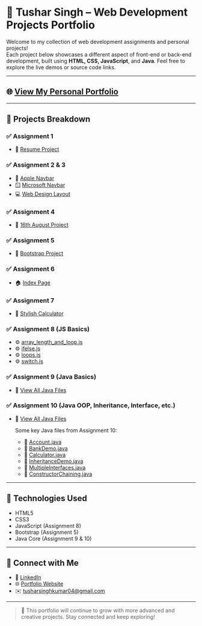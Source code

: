 # 🚀 Tushar Singh – Web Development Projects Portfolio

Welcome to my collection of web development assignments and personal projects!  
Each project below showcases a different aspect of front-end or back-end development, built using **HTML, CSS, JavaScript**, and **Java**. Feel free to explore the live demos or source code links.

---

## 🌐 [View My Personal Portfolio](https://tusharsinghoffical.github.io/Tusharsingh/Portfolio/index.html)

---

## 📁 Projects Breakdown

### ✅ Assignment 1
- 🔗 [Resume Project](https://mrtusharsingh.github.io/GTL-Assignment/Assisment%201/resume%20project.html)

### ✅ Assignment 2 & 3
- 🍎 [Apple Navbar](https://mrtusharsingh.github.io/GTL-Assignment/Assisment%201%2C2%2C3/Apple_Navbar/apple.html)  
- 🪟 [Microsoft Navbar](https://mrtusharsingh.github.io/GTL-Assignment/Assisment%201%2C2%2C3/Microsoft_Navbar/microsoft.html)  
- 💻 [Web Design Layout](https://mrtusharsingh.github.io/GTL-Assignment/Assisment%201%2C2%2C3/WebDesign/webdesign.html)

### ✅ Assignment 4
- 📅 [16th August Project](https://mrtusharsingh.github.io/GTL-Assignment/Assisment/16%20aug/index.html)

### ✅ Assignment 5
- 🧩 [Bootstrap Project](https://mrtusharsingh.github.io/GTL-Assignment/Assisment%205/bootstrap.html)

### ✅ Assignment 6
- 🏠 [Index Page](https://mrtusharsingh.github.io/GTL-Assignment/Assisment%206/index.html)

### ✅ Assignment 7
- 🧮 [Stylish Calculator](https://mrtusharsingh.github.io/GTL-Assignment/Assisment%207/calci.html)

### ✅ Assignment 8 (JS Basics)
- ⚙️ [array_length_and_loop.js](https://mrtusharsingh.github.io/GTL-Assignment/Assisment%208/basic%20javascript/array_length_and_loop.js)  
- ⚙️ [ifelse.js](https://mrtusharsingh.github.io/GTL-Assignment/Assisment%208/basic%20javascript/ifelse.js)  
- ⚙️ [loops.js](https://mrtusharsingh.github.io/GTL-Assignment/Assisment%208/basic%20javascript/loops.js)  
- ⚙️ [switch.js](https://mrtusharsingh.github.io/GTL-Assignment/Assisment%208/basic%20javascript/switch.js)

### ✅ Assignment 9 (Java Basics)
- 🔧 [View All Java Files](https://mrtusharsingh.github.io/GTL-Assignment/Assisment%209/)

### ✅ Assignment 10 (Java OOP, Inheritance, Interface, etc.)
- 🔧 [View All Java Files](https://mrtusharsingh.github.io/GTL-Assignment/assisment%2010/)

  Some key Java files from Assignment 10:
  - 🧾 [Account.java](https://mrtusharsingh.github.io/GTL-Assignment/assisment%2010/Account.java)  
  - 🧾 [BankDemo.java](https://mrtusharsingh.github.io/GTL-Assignment/assisment%2010/BankDemo.java)  
  - 🧾 [Calculator.java](https://mrtusharsingh.github.io/GTL-Assignment/assisment%2010/Calculator.java)  
  - 🧾 [InheritanceDemo.java](https://mrtusharsingh.github.io/GTL-Assignment/assisment%2010/InheritanceDemo.java)  
  - 🧾 [MultipleInterfaces.java](https://mrtusharsingh.github.io/GTL-Assignment/assisment%2010/MultipleInterfaces.java)  
  - 🧾 [ConstructorChaining.java](https://mrtusharsingh.github.io/GTL-Assignment/assisment%2010/ConstructorChaining.java)

---

## 📌 Technologies Used
- HTML5  
- CSS3  
- JavaScript (Assignment 8)  
- Bootstrap (Assignment 5)  
- Java Core (Assignment 9 & 10)

---

## 📧 Connect with Me

- 🔗 [LinkedIn](https://www.linkedin.com/in/tusharsingh2011/)  
- 🌐 [Portfolio Website](https://tusharsinghoffical.github.io/Tusharsingh/Portfolio/index.html)  
- ✉️ tusharsinghkumar04@gmail.com  

---

> 🚧 This portfolio will continue to grow with more advanced and creative projects. Stay connected and keep exploring!
